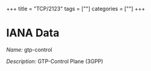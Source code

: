 +++
title = "TCP/2123"
tags = [""]
categories = [""]
+++

# IANA Data

_Name:_ gtp-control

_Description:_ GTP-Control Plane (3GPP)

